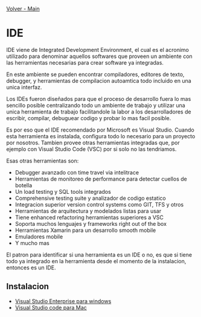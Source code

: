 [Volver - Main](https://github.com/IngSoft-DA2/DA2-Tecnologia/tree/main)

# IDE
IDE viene de Integrated Development Environment, el cual es el acronimo utilizado para denominar aquellos softwares que proveen un ambiente con las herramientas necesarias para crear software ya integradas. 

En este ambiente se pueden encontrar compiladores, editores de texto, debugger, y herramientas de compilacion autoamtica todo incluido en una unica interfaz.

Los IDEs fueron diseñados para que el proceso de desarrollo fuera lo mas sencillo posible centralizando todo un ambiente de trabajo y utilizar una unica herramienta de trabajo facilitandole la labor a los desarrolladores de escribir, compilar, debuguear codigo y probar lo mas facil posible.

Es por eso que el IDE recomendado por Microsoft es Visual Studio. Cuando esta herramienta es instalada, configura todo lo necesario para un proyecto por nosotros. Tambien provee otras herramientas integradas que, por ejemplo con Visual Studio Code (VSC) por si solo no las tendriamos. 

Esas otras herramientas son:

- Debugger avanzado con time travel via intelitrace
- Herramientas de monitoreo de performance para detectar cuellos de botella
- Un load testing y SQL tools integrados
- Comprehensive testing suite y analizador de codigo estatico
- Integracion superior version control systems como GIT, TFS y otros
- Herramientas de arquitectura y modelados listas para usar
- Tiene enhanced refactoring herramientas superiores a VSC
- Soporta muchos lenguajes y frameworks right out of the box
- Herramientas Xamarin para un desarrollo smooth mobile
- Emuladores mobile
- Y mucho mas
  
El patron para identificar si una herramienta es un IDE o no, es que si tiene todo ya integrado en la herramienta desde el momento de la instalacion, entonces es un IDE.

## Instalacion
- [Visual Studio Enterprise para windows](https://github.com/IngSoft-DA2/DA2-Tecnologia/tree/main)
- [Visual Studio code para Mac](https://github.com/IngSoft-DA2/DA2-Tecnologia/tree/main)
